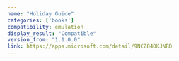```yaml
---
name: "Holiday Guide"
categories: ['books']
compatibility: emulation
display_result: "Compatible"
version_from: "1.1.0.0"
link: https://apps.microsoft.com/detail/9NCZ84DKJNRD
---
```


